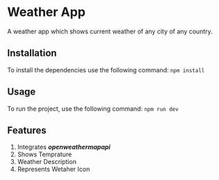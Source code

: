 # Weather App

A weather app which shows current weather of any city of any country.

## Installation

To install the dependencies use the following command:
`npm install`

## Usage

To run the project, use the following command:
`npm run dev`

## Features

1. Integrates **_openweathermapapi_**
2. Shows Temprature
3. Weather Description
4. Represents Wetaher Icon
